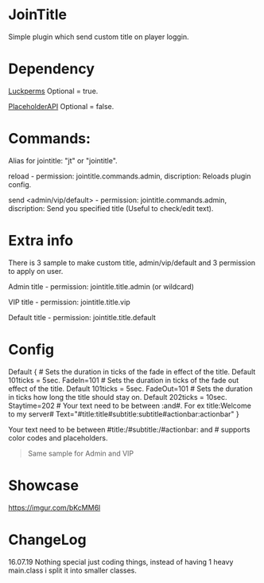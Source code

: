 # JoinTitle

Simple plugin which send custom title on player loggin.

# Dependency

[Luckperms](https://ore.spongepowered.org/Luck/LuckPerms) Optional = true.

[PlaceholderAPI](https://forums.spongepowered.org/t/placeholderapi-a-hub-for-your-placeholders/16200) Optional = false.

# Commands:

Alias for jointitle: "jt" or "jointitle".

reload - permission: jointitle.commands.admin, discription: Reloads plugin config.

send <admin/vip/default> - permission: jointitle.commands.admin, discription: Send you specified title (Useful to check/edit text).

# Extra info

There is 3 sample to make custom title, admin/vip/default and 3 permission to apply on user.

Admin title - permission: jointitle.title.admin (or wildcard)

VIP title - permission: jointitle.title.vip

Default title - permission: jointitle.title.default

# Config

Default {
    # Sets the duration in ticks of the fade in effect of the title. Default 101ticks = 5sec.
    FadeIn=101
    # Sets the duration in ticks of the fade out effect of the title. Default 101ticks = 5sec.
    FadeOut=101
    # Sets the duration in ticks how long the title should stay on. Default 202ticks = 10sec.
    Staytime=202
    # Your text need to be between :and#. For ex title:Welcome to my server#
    Text="#title:title#subtitle:subtitle#actionbar:actionbar"
}

Your text need to be between #title:/#subtitle:/#actionbar: and # supports color codes and placeholders. 

>Same sample for Admin and VIP 

# Showcase

https://imgur.com/bKcMM6l

# ChangeLog

16.07.19 Nothing special just coding things, instead of having 1 heavy main.class i split it into smaller classes.

